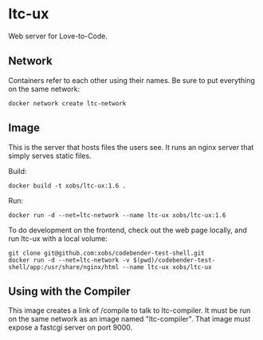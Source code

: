 ltc-ux
========

Web server for Love-to-Code.


Network
-------

Containers refer to each other using their names.  Be sure to put everything on the same network:

    docker network create ltc-network


Image
----------

This is the server that hosts files the users see.  It runs an nginx server that simply serves static files.

Build:

    docker build -t xobs/ltc-ux:1.6 .

Run:

    docker run -d --net=ltc-network --name ltc-ux xobs/ltc-ux:1.6

To do development on the frontend, check out the web page locally, and run ltc-ux with a local volume:

    git clone git@github.com:xobs/codebender-test-shell.git
    docker run -d --net=ltc-network -v $(pwd)/codebender-test-shell/app:/usr/share/nginx/html --name ltc-ux xobs/ltc-ux

Using with the Compiler
-----------------------

This image creates a link of /compile to talk to ltc-compiler.  It must be run
on the same network as an image named "ltc-compiler".  That image must expose a
fastcgi server on port 9000.
